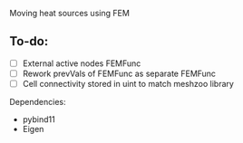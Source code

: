 Moving heat sources using FEM

To-do:
------
- [ ] External active nodes FEMFunc
- [ ] Rework prevVals of FEMFunc as separate FEMFunc
- [ ] Cell connectivity stored in uint to match meshzoo library

Dependencies:

- pybind11
- Eigen
